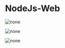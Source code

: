 # NodeJs-Web


![none](https://user-images.githubusercontent.com/54245201/63231124-5e005200-c1ed-11e9-9e96-ff8427cdfe05.png)

![none](https://user-images.githubusercontent.com/54245201/63231152-ce0ed800-c1ed-11e9-9a67-f1bd665e85e5.png)

![none](https://user-images.githubusercontent.com/54245201/63231162-fdbde000-c1ed-11e9-9dca-2451544d71a4.png)
